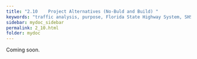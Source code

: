 ```yaml
---
title: "2.10	Project Alternatives (No-Buld and Build) "
keywords: "traffic analysis, purpose, Florida State Highway System, SHS"
sidebar: mydoc_sidebar
permalink: 2_10.html
folder: mydoc
---
```


<p>
  Coming soon.
</p>